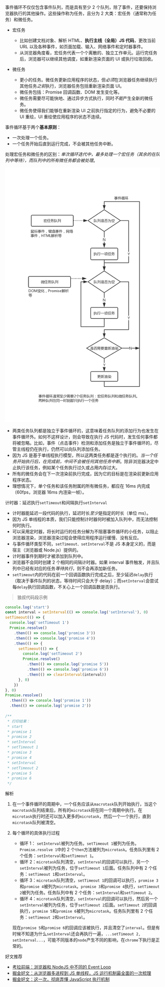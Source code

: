 事件循环不仅仅包含事件队列，而是具有至少 2 个队列，除了事件，还要保持浏览器执行的其他操作。这些操作称为任务，且分为 2 大类：宏任务（通常称为任务）和微任务。

- 宏任务

  - 比如创建文档对象、解析 HTML、**执行主线（全局）JS 代码**，更改当前 URL 以及各种事件，如页面加载、输入、网络事件和定时器事件。
  - 从浏览器角度看，宏任务代表一个个离散的、独立工作单元。运行完任务后，浏览器可以继续其他调度，如重新渲染页面的 UI 或执行垃圾回收。

- 微任务

  - 更小的任务。微任务更新应用程序的状态，但*必须*在浏览器任务继续执行其他任务*之前*执行，浏览器任务包括重新渲染页面 UI。
  - 微任务包括：Promise 回调函数、DOM 发生变化等。
  - 微任务需要尽可能快地、通过异步方式执行，同时*不能*产生全新的微任务。
  - 微任务使得我们能够在重新渲染 UI 之前执行指定的行为，避免不必要的 UI 重绘，UI 重绘使应用程序的状态不连续。

事件循环基于两个**基本原则**：

- 一次处理一个任务。
- 一个任务开始后直到运行完成，不会被其他任务中断。

处理宏任务和微任务的区别：_单次循环迭代中，最多处理一个宏任务（其余的在队列中等待），而队列中的所有微任务都会被处理_。

![](/Images/事件循环机制_忍者秘籍.png)

- 两类任务队列都是独立于事件循环的，这意味着任务队列的添加行为也发生在事件循环外。如何不这样设计，则会导致在执行 JS 代码时，发生任何事件都将被忽略。比如，事件（点击事件）检测和添加任务是独立于事件循环的，尽管主线程仍在执行，仍然可以向队列添加任务。
- 因为 JS 是基于单线程执行模型，所以这两类任务都是逐个执行的。_当一个任务开始执行后，在完成前，中间不会被任何其他任务中断_。除非浏览器决定中止执行该任务，例如某个任务执行过久或占用内存过大。
- 所有的微任务会在下一次渲染前执行完成，因为它的目标是在渲染前更新应用程序状态。
- 理想情况下，单个任务和该任务附属的所有微任务，都应在 16ms 内完成（60fps，浏览器 16ms 内渲染一帧）。

计时器：延迟执行`setTimeout`和间隔执行`setInterval`

- 计时器能延迟一段代码的执行，延迟时长*至少*是指定的时长（单位 ms）。
- 因为 JS 单线程的本质，我们只能控制计时器何时被加入队列中，而无法控制何时执行。
- 可以采用定时器，将长时运行的任务分解为不阻塞事件循环的小任务，以阻止浏览器渲染，浏览器渲染过程会使得应用程序运行缓慢、没有反应。
- 与事件循环类型不同，`setTimeout、setInterval`不是 JS 本身定义的，而是宿主（浏览器或 Node.js）提供的。
- 计时器事件到期时才被添加到队列中。
- 浏览器不会同时创建 2 个相同的间隔计时器。如果 interval 事件触发，并且队列中已经有对应的任务*等待执行*，则不会再添加新任务。
- `setTimeout`内的代码在前一个回调函数执行完成之后，至少延迟`delay`执行（取决于事件队列的状态，等待时间只会大于 delay）；而`setInterval`会尝试每`delay`执行回调函数，不关心上一个回调函数是否执行。

> 狼叔代码段示例

```js
console.log('start')
const interval = setInterval(() => console.log('setInterval'), 0)
setTimeout(() => {
  console.log('setTimeout 1')
  Promise.resolve()
    .then(() => console.log('promise 3'))
    .then(() => console.log('promise 4'))
    .then(() => {
      setTimeout(() => {
        console.log('setTimeout 2')
        Promise.resolve()
          .then(() => console.log('promise 5'))
          .then(() => console.log('promise 6'))
          .then(() => clearInterval(interval))
      }, 0)
    })
}, 0)
Promise.resolve()
  .then(() => console.log('promise 1'))
  .then(() => console.log('promise 2'))

/**
 * 打印结果：
 * start
 * promise 1
 * promise 2
 * setInterval
 * setTimeout 1
 * promise 3
 * promise 4
 * setInterval
 * setTimeout 2
 * promise 5
 * promise 6
 */
```

解析

1. 在一个事件循环的周期中，一个任务应该从`macrotask`队列开始执行，当这个`macrotask`队列结束后，所有的`microtask`将在同一个周期中执行。在`microtask`执行时还可以加入更多的`microtask`，然后一个一个执行，直到`microtask`队列被清空。
2. 每个循环的具体执行过程

   - 循环 1： `setInterval`被列为任务。`setTimeout 1`被列为任务。`Promise.resolve 1`中的 2 个`then`方法被列为`microtask`。任务队列里有 2 个任务：`setInterval`和`setTimeout 1`。
   - 循环 2：`microtask`队列清空，`setInterval`的回调可以执行，另一个`setInterval`被列为任务，位于`setTimeout 1`后面。任务队列中有 2 个任务：`setTimeout 1`和`setInterval`。
   - 循环 3：`microtask`队列清空，`setTimeout 1`的回调可以执行，`promise 3`和`promise 4`被列为`microtask`。`promise 3`和`promise 4`执行，`setTimeout 2`被列为任务。任务队列中有 2 个任务：`setInterval`和`setTimeout 2`。
   - 循环 4：`microtask`队列清空，`setInterval`的回调可以执行，然后另一个`setInterval`被列为任务，位于`setTimeout 2`后面。`setTimeout 2`的回调执行，`promise 5`和`promise 6`被列为`microtask`。任务队列里有 2 个任务：`setTimeout 2`和`setInterval`。

   现在`promise 5`和`promise 6`的回调应该被执行，并且清空了`interval`。但是有时候不知道为什么`setInterval`还会再执行一遍，`...setTimeout 2, setInterval...`，可能不同版本的`node`产生不同的影响，在`chrome`下执行是正常的。

好文推荐

- [考拉前端：浏览器和 NodeJS 中不同的 Event Loop](https://github.com/kaola-fed/blog/issues/234)
- [掘金好文：从浏览器多进程到 JS 单线程，JS 运行机制最全面的一次梳理](https://juejin.im/post/5a6547d0f265da3e283a1df7#comment)
- [掘金好文：这一次，彻底弄懂 JavaScript 执行机制](https://juejin.im/post/59e85eebf265da430d571f89)
